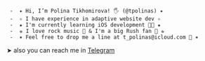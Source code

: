      -  ✦ Hi, I’m Polina Tikhomirova! 🖐 (@tpolinas) ✦ 
     -  ✧ I have experience in adaptive website dev ✧
     -  ★ I'm currently learning iOS development 🔨📱 ★
     -  ⭐︎ I love rock music 🎸 & I'm a big Rush fan 🤘 ⭐︎
     -  ✶ Feel free to drop me a line at t_polinas@icloud.com 📩 ✶ 
   ➤ also you can reach me in [Telegram](https://t.me/t_polinas) 
